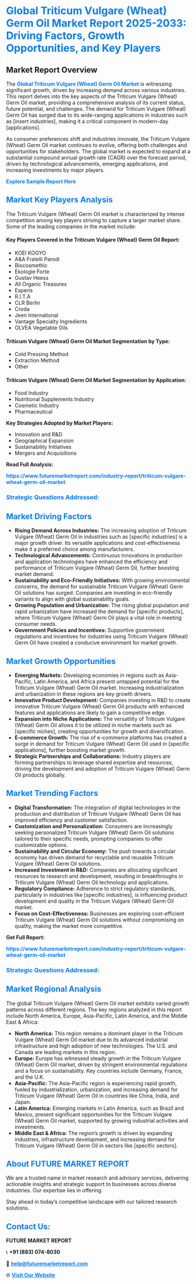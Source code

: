 <h1 style="color: #007BFF;">Global Triticum Vulgare (Wheat) Germ Oil Market Report 2025-2033: Driving Factors, Growth Opportunities, and Key Players</h1>

<section id="overview">
<h2>Market Report Overview</h2>
<p>The <a href="https://www.futuremarketreport.com/industry-report/triticum-vulgare-wheat-germ-oil-market" style="color: #007BFF; text-decoration: none;"><strong>Global Triticum Vulgare (Wheat) Germ Oil Market</strong></a> is witnessing significant growth, driven by increasing demand across various industries. This report delves into the key aspects of the Triticum Vulgare (Wheat) Germ Oil market, providing a comprehensive analysis of its current status, future potential, and challenges. The demand for Triticum Vulgare (Wheat) Germ Oil has surged due to its wide-ranging applications in industries such as [insert industries], making it a critical component in modern-day [applications].</p>
<p>As consumer preferences shift and industries innovate, the Triticum Vulgare (Wheat) Germ Oil market continues to evolve, offering both challenges and opportunities for stakeholders. The global market is expected to expand at a substantial compound annual growth rate (CAGR) over the forecast period, driven by technological advancements, emerging applications, and increasing investments by major players.</p>
</section>

<section id="overview">
<p><a href="https://www.futuremarketreport.com/request-sample/reportId=55270" style="color: #007BFF; text-decoration: none;"><strong>Explore Sample Report Here</strong></a></p>
</section>

<section id="key-players">
<h2 style="color: #007BFF;">Market Key Players Analysis</h2>
<p>The Triticum Vulgare (Wheat) Germ Oil market is characterized by intense competition among key players striving to capture a larger market share. Some of the leading companies in the market include:</p>
<h4>Key Players Covered in the Triticum Vulgare (Wheat) Germ Oil Report:</h4>
<ul><li>KOEI KOGYO</li><li>A&amp;A Fratelli Parodi</li><li>Biocosmethic</li><li>Ekologie Forte</li><li>Gustav Heess</li><li>All Organic Treasures</li><li>Esperis</li><li>R.I.T.A</li><li>CLR Berlin</li><li>Croda</li><li>Jeen International</li><li>Vantage Specialty Ingredients</li><li>OLVEA Vegetable Oils</li></ul>
<h4>Triticum Vulgare (Wheat) Germ Oil Market Segmentation by Type:</h4>
<ul><li>Cold Pressing Method</li><li>Extraction Method</li><li>Other</li></ul>

<h4>Triticum Vulgare (Wheat) Germ Oil Market Segmentation by Application:</h4>
<ul><li>Food Industry</li><li>Nutritional Supplements Industry</li><li>Cosmetic Industry</li><li>Pharmaceutical</li></ul>
<p><strong>Key Strategies Adopted by Market Players:</strong></p>
<ul>
<li>Innovation and R&D</li>
<li>Geographical Expansion</li>
<li>Sustainability Initiatives</li>
<li>Mergers and Acquisitions</li>
</ul>
</section>

<section>
<p><strong>Read Full Analysis: </strong></p><a href="https://www.futuremarketreport.com/industry-report/triticum-vulgare-wheat-germ-oil-market" style="color: #007BFF; text-decoration: none;"><strong>https://www.futuremarketreport.com/industry-report/triticum-vulgare-wheat-germ-oil-market</strong></a>
<h3 style="color: #007BFF;">Strategic Questions Addressed:</h3>
</section>

<section id="driving-factors">
<h2 style="color: #007BFF;">Market Driving Factors</h2>
<ul>
<li><strong>Rising Demand Across Industries:</strong> The increasing adoption of Triticum Vulgare (Wheat) Germ Oil in industries such as [specific industries] is a major growth driver. Its versatile applications and cost-effectiveness make it a preferred choice among manufacturers.</li>
<li><strong>Technological Advancements:</strong> Continuous innovations in production and application technologies have enhanced the efficiency and performance of Triticum Vulgare (Wheat) Germ Oil, further boosting market demand.</li>
<li><strong>Sustainability and Eco-Friendly Initiatives:</strong> With growing environmental concerns, the demand for sustainable Triticum Vulgare (Wheat) Germ Oil solutions has surged. Companies are investing in eco-friendly variants to align with global sustainability goals.</li>
<li><strong>Growing Population and Urbanization:</strong> The rising global population and rapid urbanization have increased the demand for [specific products], where Triticum Vulgare (Wheat) Germ Oil plays a vital role in meeting consumer needs.</li>
<li><strong>Government Policies and Incentives:</strong> Supportive government regulations and incentives for industries using Triticum Vulgare (Wheat) Germ Oil have created a conducive environment for market growth.</li>
</ul>
</section>

<section id="growth-opportunities">
<h2 style="color: #007BFF;">Market Growth Opportunities</h2>
<ul>
<li><strong>Emerging Markets:</strong> Developing economies in regions such as Asia-Pacific, Latin America, and Africa present untapped potential for the Triticum Vulgare (Wheat) Germ Oil market. Increasing industrialization and urbanization in these regions are key growth drivers.</li>
<li><strong>Innovative Product Development:</strong> Companies investing in R&D to create innovative Triticum Vulgare (Wheat) Germ Oil products with enhanced features and applications are likely to gain a competitive edge.</li>
<li><strong>Expansion into Niche Applications:</strong> The versatility of Triticum Vulgare (Wheat) Germ Oil allows it to be utilized in niche markets such as [specific niches], creating opportunities for growth and diversification.</li>
<li><strong>E-commerce Growth:</strong> The rise of e-commerce platforms has created a surge in demand for Triticum Vulgare (Wheat) Germ Oil used in [specific applications], further boosting market growth.</li>
<li><strong>Strategic Partnerships and Collaborations:</strong> Industry players are forming partnerships to leverage shared expertise and resources, driving the development and adoption of Triticum Vulgare (Wheat) Germ Oil products globally.</li>
</ul>
</section>

<section id="trending-factors">
<h2 style="color: #007BFF;">Market Trending Factors</h2>
<ul>
<li><strong>Digital Transformation:</strong> The integration of digital technologies in the production and distribution of Triticum Vulgare (Wheat) Germ Oil has improved efficiency and customer satisfaction.</li>
<li><strong>Customization and Personalization:</strong> Consumers are increasingly seeking personalized Triticum Vulgare (Wheat) Germ Oil solutions tailored to their specific needs, prompting companies to offer customizable options.</li>
<li><strong>Sustainability and Circular Economy:</strong> The push towards a circular economy has driven demand for recyclable and reusable Triticum Vulgare (Wheat) Germ Oil solutions.</li>
<li><strong>Increased Investment in R&D:</strong> Companies are allocating significant resources to research and development, resulting in breakthroughs in Triticum Vulgare (Wheat) Germ Oil technology and applications.</li>
<li><strong>Regulatory Compliance:</strong> Adherence to strict regulatory standards, particularly in industries like [specific industries], is influencing product development and quality in the Triticum Vulgare (Wheat) Germ Oil market.</li>
<li><strong>Focus on Cost-Effectiveness:</strong> Businesses are exploring cost-efficient Triticum Vulgare (Wheat) Germ Oil solutions without compromising on quality, making the market more competitive.</li>
</ul>
</section>

<section>
<p><strong>Get Full Report: </strong></p><a href="https://www.futuremarketreport.com/industry-report/triticum-vulgare-wheat-germ-oil-market" style="color: #007BFF; text-decoration: none;"><strong>https://www.futuremarketreport.com/industry-report/triticum-vulgare-wheat-germ-oil-market</strong></a>
<h3 style="color: #007BFF;">Strategic Questions Addressed:</h3>
</section>


<section id="regional-analysis">
<h2 style="color: #007BFF;">Market Regional Analysis</h2>
<p>The global Triticum Vulgare (Wheat) Germ Oil market exhibits varied growth patterns across different regions. The key regions analyzed in this report include North America, Europe, Asia-Pacific, Latin America, and the Middle East & Africa:</p>
<ul>
<li><strong>North America:</strong> This region remains a dominant player in the Triticum Vulgare (Wheat) Germ Oil market due to its advanced industrial infrastructure and high adoption of new technologies. The U.S. and Canada are leading markets in this region.</li>
<li><strong>Europe:</strong> Europe has witnessed steady growth in the Triticum Vulgare (Wheat) Germ Oil market, driven by stringent environmental regulations and a focus on sustainability. Key countries include Germany, France, and the U.K.</li>
<li><strong>Asia-Pacific:</strong> The Asia-Pacific region is experiencing rapid growth, fueled by industrialization, urbanization, and increasing demand for Triticum Vulgare (Wheat) Germ Oil in countries like China, India, and Japan.</li>
<li><strong>Latin America:</strong> Emerging markets in Latin America, such as Brazil and Mexico, present significant opportunities for the Triticum Vulgare (Wheat) Germ Oil market, supported by growing industrial activities and investments.</li>
<li><strong>Middle East & Africa:</strong> The region’s growth is driven by expanding industries, infrastructure development, and increasing demand for Triticum Vulgare (Wheat) Germ Oil in sectors like [specific sectors].</li>
</ul>
</section>

<footer>
<h2 style="color: #007BFF;">About FUTURE MARKET REPORT</h2>
<p>We are a trusted name in market research and advisory services, delivering actionable insights and strategic support to businesses across diverse industries. Our expertise lies in offering:</p>

<p>Stay ahead in today’s competitive landscape with our tailored research solutions.</p>

<h2 style="color: #007BFF;">Contact Us:</h2>
<p><strong>FUTURE MARKET REPORT</strong></p>
<p>📞 <strong>+91 (883) 074-8030</strong></p>
<p>📧 <strong><a href="mailto:help@futuremarketreport.com" style="color: #007BFF;">help@futuremarketreport.com</a></strong></p>
<p>🌐 <strong><a href="https://www.futuremarketreport.com/" style="color: #007BFF;">Visit Our Website</a></strong></p>
</footer>